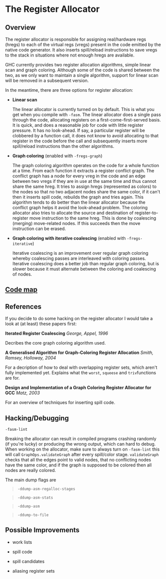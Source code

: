 # The Register Allocator

## Overview


The register allocator is responsible for assigning real/hardware regs (hregs) to each of the virtual regs (vregs) present in the code emitted by the native code generator. It also inserts spill/reload instructions to save vregs to the stack in situations where not enough hregs are available. 


GHC currently provides two register allocation algorithms, simple linear scan and graph coloring. Although some of the code is shared between the two, as we only want to maintain a single algorithm, support for linear scan will be removed in a subsequent version.


In the meantime, there are three options for register allocation:

- **Linear scan**

  The linear allocator is currently turned on by default. This is what you get when you compile with `-fasm`. The linear allocator does a single pass through the code, allocating registers on a first-come-first-served basis. It is quick, and does a reasonable job for code with little register pressure. It has no look-ahead. If say, a particular register will be clobbered by a function call, it does not know to avoid allocating to that register in the code before the call and subsequently inserts more spill/reload instructions than the other algorithms.

- **Graph coloring** (enabled with `-fregs-graph`)

  The graph coloring algorithm operates on the code for a whole function at a time. From each function it extracts a register conflict graph. The conflict graph has a node for every vreg in the code and an edge between two vregs if they are in use at the same time and thus cannot share the same hreg. It tries to assign hregs (represented as colors) to the nodes so that no two adjacent nodes share the same color, if it can't then it inserts spill code, rebuilds the graph and tries again. This algorithm tends to do better than the linear allocator because the conflict graph helps it avoid the look-ahead problem. The coloring allocator also tries to allocate the source and destination of register-to-register move instruction to the same hreg. This is done by coalescing (merging) move-related nodes. If this succeeds then the move instruction can be erased.

- **Graph coloring with iterative coalescing** (enabled with `-fregs-iterative`)

  Iterative coalescing is an improvement over regular graph coloring whereby coalescing passes are interleaved with coloring passes. Iterative coalescing does a better job than regular graph coloring, but is slower because it must alternate between the coloring and coalescing of nodes.

## [Code map](commentary/compiler/backends/ncg/register-allocator/code)

## References


If you decide to do some hacking on the register allocator I would take a look at (at least) these papers first:

**Iterated Register Coalescing**
*George, Appel, 1996*

Decribes the core graph coloring algorithm used.

**A Generalised Algorithm for Graph-Coloring Register Allocation**
*Smith, Ramsey, Holloway, 2004*

For a decription of how to deal with overlapping register sets, which aren't fully implemented yet. Explains what the `worst`, `squeese` and `triv`functions are for.

**Design and Implementation of a Graph Coloring Register Allocator for GCC**
*Matz, 2003*

For an overview of techniques for inserting spill code.

## Hacking/Debugging

`-fasm-lint`

Breaking the allocator can result in compiled programs crashing randomly (if you're lucky) or producing the wrong output, which can hard to debug.
When working on the allocator, make sure to always turn on `-fasm-lint` this will call `GraphOps.validateGraph` after every spill/color stage. `validateGraph` checks that all the edges point to valid nodes, that no conflicting nodes have the same color, and if the graph is supposed to be colored then all nodes are really colored.


The main dump flags are

> `-ddump-asm-regalloc-stages`

> `-ddump-asm-stats`

> `-ddump-asm`

> `-ddump-to-file`

## Possible Improvements

- work lists

- spill code

- spill candidates

- aliasing register sets
